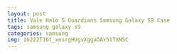 ```yaml
---
layout: post
title: Vale Halo 5 Guardians Samsung Galaxy S9 Case
tags: samsung galaxy s9
categories: samsung
img: 1G222T36t_xesrgHUgvXggaDAx51TXNSC
---
```

